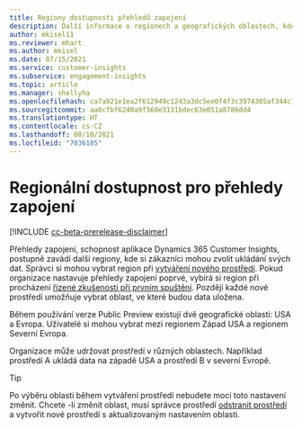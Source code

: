 ```yaml
---
title: Regiony dostupnosti přehledů zapojení
description: Další informace o regionech a geografických oblastech, kde se služba nasazuje.
author: mkisel11
ms.reviewer: mhart
ms.author: mkisel
ms.date: 07/15/2021
ms.service: customer-insights
ms.subservice: engagement-insights
ms.topic: article
ms.manager: shellyha
ms.openlocfilehash: ca7a921e1ea2f612949c1243a3dc5ee0f4f3c3974305af344c77b870db3e00a9
ms.sourcegitcommit: aa0cfbf6240a9f560e3131bdec63e051a8786dd4
ms.translationtype: HT
ms.contentlocale: cs-CZ
ms.lasthandoff: 08/10/2021
ms.locfileid: "7036185"
---
```

# <a name="regional-availability-for-engagement-insights"></a>Regionální dostupnost pro přehledy zapojení

[!INCLUDE [cc-beta-prerelease-disclaimer](includes/cc-beta-prerelease-disclaimer.md)]

Přehledy zapojení, schopnost aplikace Dynamics 365 Customer Insights, postupně zavádí další regiony, kde si zákazníci mohou zvolit ukládání svých dat. Správci si mohou vybrat region při [vytváření nového prostředí](manage-environments-workspaces.md#create-an-environment). Pokud organizace nastavuje přehledy zapojení poprvé, vybírá si region při procházení [řízené zkušenosti při prvním spuštění](quickstart.md). Později každé nové prostředí umožňuje vybrat oblast, ve které budou data uložena.

Během používání verze Public Preview existují dvě geografické oblasti: USA a Evropa. Uživatelé si mohou vybrat mezi regionem Západ USA a regionem Severní Evropa.

Organizace může udržovat prostředí v různých oblastech. Například prostředí A ukládá data na západě USA a prostředí B v severní Evropě.

> [!TIP]
> Po výběru oblasti během vytváření prostředí nebudete moci toto nastavení změnit. Chcete -li změnit oblast, musí správce prostředí [odstranit prostředí](manage-environments-workspaces.md#delete-an-environment) a vytvořit nové prostředí s aktualizovaným nastavením oblasti.

